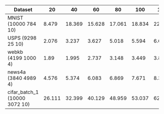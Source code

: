 Dataset | 20 | 40 | 60 | 80 | 100 | 120 | 140 | 160 | 180 | 200 |
---------|---------|---------|---------|---------|---------|---------|---------|---------|---------|---------|
MNIST (10000 784 10) | 8.479 | 18.369 | 15.628 | 17.061 | 18.834 | 22.966 | 32.176 | 32.504 | 30.895 | 33.778 |
USPS (9298 25 10)    | 2.076 | 3.237 | 3.627 | 5.018 | 5.594 | 6.604 | 6.978 | 9.035 | 10.085 | 10.153 |
webkb (4199 1000 4)  | 1.89  | 1.995 | 2.737 | 3.148 | 3.449 | 3.873 | 4.349 | 4.863 | 5.411 | 5.823 |
news4a (3840 4989 4) | 4.576 | 5.374 | 6.083 | 6.869 | 7.671 | 8.342 | 9.075 | 10.468 | 10.82 | 10.847 |
cifar_batch_1 (10000 3072 10) | 26.111 | 32.399 | 40.129 | 48.959 | 53.037 | 62.764 | 70.479 | 82.082 | 87.146 | 94.562 |